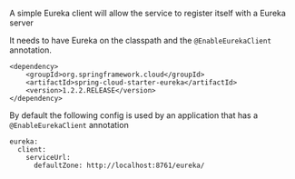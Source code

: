 A simple Eureka client will allow the service to register itself with a Eureka server

It needs to have Eureka on the classpath and the `@EnableEurekaClient` annotation.

```
<dependency>
    <groupId>org.springframework.cloud</groupId>
    <artifactId>spring-cloud-starter-eureka</artifactId>
    <version>1.2.2.RELEASE</version>
</dependency>
```
		
By default the following config is used by an application that has a `@EnableEurekaClient` annotation

```
eureka:
  client:
    serviceUrl:
      defaultZone: http://localhost:8761/eureka/
```      